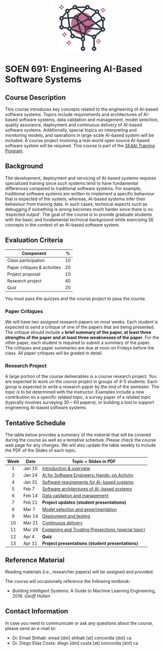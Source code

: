 <center><img src="images/logo.svg" alt="SE4AI" width="150"/></center>

# SOEN 691: Engineering AI-Based Software Systems

## Course Description

This course introduces key concepts related to the engineering of AI-based software systems. Topics include requirements and architectures of AI-based software systems, data validation and management, model selection, quality assurance, deployment and continuous delivery of AI-based software systems. Additionally, special topics on interpreting and monitoring models, and operations in large-scale AI-based system will be included. A course project involving a real-world open source AI-based software system will be required.
This course is part of the [SE4AI Training Program](https://www.se4ai.org/).


## Background

The development, deployment and servicing of AI-based systems requires specialized training since such systems tend to have fundamental differences compared to traditional software systems. For example, traditional software systems are written to implement a specific behaviour that is expected of the system, whereas, AI-based systems infer their behaviour from training data. In such cases, technical aspects such as debugging if something is wrong becomes much harder since there is no ‘expected output’. The goal of the course is to provide graduate students with the basic and fundamental technical background while exercising SE concepts in the context of an AI-based software system.


## Evaluation Criteria

| Component                    | %   |
| ---------------------------- | --- |
| Class participation          | 10  |
| Paper critiques & activities | 20  |
| Project proposal             | 10  |
| Research project             | 40  |
| Quiz                         | 20  |

You must pass the quizzes and the course project to pass the course.


### Paper Critiques

We will have two assigned research papers on most weeks. Each student is expected to send a critique of one of the papers that are being presented. The critique should include a **brief summary of the paper, at least three strengths of the paper and at least three weaknesses of the paper**. For the other paper, each student is required to submit a summary of the paper. The critiques and paper summaries are due at noon on Fridays before the class. All paper critiques will be graded in detail.

### Research Project

A large portion of the course deliverables is a course research project. You are expected to work on the course project in groups of 4-5 students. Each group is expected to write a research paper by the end of the semester. The topic is to be determined with the instructor. Examples include a new contribution on a specific related topic, a survey paper of a related topic (typically involves surveying 30 – 60 papers), or building a tool to support engineering AI-based software systems. 

## Tentative Schedule

The table below provides a summary of the material that will be covered during the course as well as a tentative schedule. Please check the course web page for any changes. We will also update the table weekly to include the PDF of the Slides of each topic. 

| Week | Date   | Topic + Slides in PDF                                                  |
| :--: | ------ | ------------------------------------------------------ |
|  1   | Jan 10  | [Introduction & overview](lectures/01_introduction/01_introduction_slides.pdf)                              |
|  2   | Jan 24 | [AI for Software Engineers: Hands-on Activity](lectures/02_mlpipelines_practical/02_ml_pipelines_practical_slides.pdf)                                   |
|  4   | Jan 31 | [Software requirements for AI-based systems](lectures/03_requirements/03_requirements_slides.pdf)                       |
|  5   | Feb 7  | [Software architectures of AI-based systems](lectures/04_architecture/04_architecture_slides.pdf)                       |
|  6   | Feb 14 | [Data validation and management](lectures/05_data_validation/05_data_validation_slides.pdf)                                       |
|  7   | Feb 21 | **Project updates (student presentations)**            |
|  8   | Mar 7  | [Model selection and experimentation](lectures/06_model_selection/06_model_selection_slides.pdf)                                      |
|  9   | Mar 14 | [Deployment and testing](lectures/07_testing/07_testing_slides.pdf)                                             |
|  10  | Mar 21 | [Continuous delivery](lectures/08_deploying/08_deploying_guestlecture_slides.pdf)                                |
|  11  | Mar 28 | [Explaining and Trusting Preseictions (special topic)](lectures/09_explanation_trust/09_explaination_trust_slides.pdf) |
|  12  | Apr 4  | **Quiz**      |
|  13  | Apr 11 | **Project presentations (student presentations)**                                         |


## Reference Material

Reading materials (i.e., researcher papers) will be assigned and provided.

The course will occasionally reference the following textbook:

- Building Intelligent Systems: A Guide to Machine Learning Engineering, 2018. _Geoff Hulten_


## Contact Information

In case you need to communicate or ask any questions about the course, please send an e-mail to:
- Dr. Emad Shihab: emad [dot] shihab [at] concordia [dot] ca
- Dr. Diego Elias Costa: diego [dot] costa [at] concordia [dot] ca 


